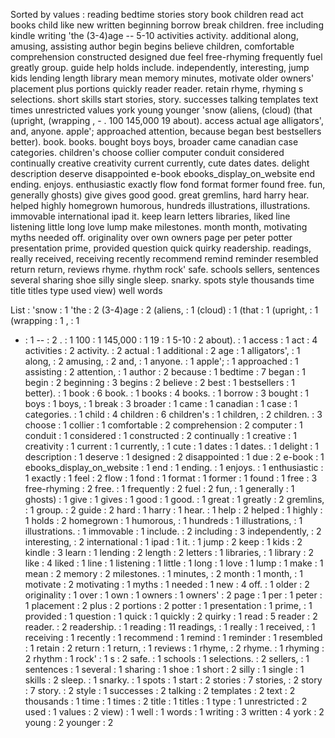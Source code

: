 Sorted by values :
reading bedtime stories story book children read act books child like new written beginning borrow break children. free including kindle writing 'the (3-4)age -- 5-10 activities activity. additional along, amusing, assisting author begin begins believe children, comfortable comprehension constructed designed due feel free-rhyming frequently fuel greatly group. guide help holds include. independently, interesting, jump kids lending length library mean memory minutes, motivate older owners' placement plus portions quickly reader reader. retain rhyme, rhyming s selections. short skills start stories, story. successes talking templates text times unrestricted values york young younger 'snow (aliens, (cloud) (that (upright, (wrapping , - . 100 145,000 19 about). access actual age alligators', and, anyone. apple'; approached attention, because began best bestsellers better). book. books. bought boys boys, broader came canadian case categories. children's choose collier computer conduit considered continually creative creativity current currently, cute dates dates. delight description deserve disappointed e-book ebooks_display_on_website end ending. enjoys. enthusiastic exactly flow fond format former found free. fun, generally ghosts) give gives good good. great gremlins, hard harry hear. helped highly homegrown humorous, hundreds illustrations, illustrations. immovable international ipad it. keep learn letters libraries, liked line listening little long love lump make milestones. month month, motivating myths needed off. originality over own owners page per peter potter presentation prime, provided question quick quirky readership. readings, really received, receiving recently recommend remind reminder resembled return return, reviews rhyme. rhythm rock' safe. schools sellers, sentences several sharing shoe silly single sleep. snarky. spots style thousands time title titles type used view) well words 

List :
'snow : 1
'the : 2
(3-4)age : 2
(aliens, : 1
(cloud) : 1
(that : 1
(upright, : 1
(wrapping : 1
, : 1
- : 1
-- : 2
. : 1
100 : 1
145,000 : 1
19 : 1
5-10 : 2
about). : 1
access : 1
act : 4
activities : 2
activity. : 2
actual : 1
additional : 2
age : 1
alligators', : 1
along, : 2
amusing, : 2
and, : 1
anyone. : 1
apple'; : 1
approached : 1
assisting : 2
attention, : 1
author : 2
because : 1
bedtime : 7
began : 1
begin : 2
beginning : 3
begins : 2
believe : 2
best : 1
bestsellers : 1
better). : 1
book : 6
book. : 1
books : 4
books. : 1
borrow : 3
bought : 1
boys : 1
boys, : 1
break : 3
broader : 1
came : 1
canadian : 1
case : 1
categories. : 1
child : 4
children : 6
children's : 1
children, : 2
children. : 3
choose : 1
collier : 1
comfortable : 2
comprehension : 2
computer : 1
conduit : 1
considered : 1
constructed : 2
continually : 1
creative : 1
creativity : 1
current : 1
currently, : 1
cute : 1
dates : 1
dates. : 1
delight : 1
description : 1
deserve : 1
designed : 2
disappointed : 1
due : 2
e-book : 1
ebooks_display_on_website : 1
end : 1
ending. : 1
enjoys. : 1
enthusiastic : 1
exactly : 1
feel : 2
flow : 1
fond : 1
format : 1
former : 1
found : 1
free : 3
free-rhyming : 2
free. : 1
frequently : 2
fuel : 2
fun, : 1
generally : 1
ghosts) : 1
give : 1
gives : 1
good : 1
good. : 1
great : 1
greatly : 2
gremlins, : 1
group. : 2
guide : 2
hard : 1
harry : 1
hear. : 1
help : 2
helped : 1
highly : 1
holds : 2
homegrown : 1
humorous, : 1
hundreds : 1
illustrations, : 1
illustrations. : 1
immovable : 1
include. : 2
including : 3
independently, : 2
interesting, : 2
international : 1
ipad : 1
it. : 1
jump : 2
keep : 1
kids : 2
kindle : 3
learn : 1
lending : 2
length : 2
letters : 1
libraries, : 1
library : 2
like : 4
liked : 1
line : 1
listening : 1
little : 1
long : 1
love : 1
lump : 1
make : 1
mean : 2
memory : 2
milestones. : 1
minutes, : 2
month : 1
month, : 1
motivate : 2
motivating : 1
myths : 1
needed : 1
new : 4
off. : 1
older : 2
originality : 1
over : 1
own : 1
owners : 1
owners' : 2
page : 1
per : 1
peter : 1
placement : 2
plus : 2
portions : 2
potter : 1
presentation : 1
prime, : 1
provided : 1
question : 1
quick : 1
quickly : 2
quirky : 1
read : 5
reader : 2
reader. : 2
readership. : 1
reading : 11
readings, : 1
really : 1
received, : 1
receiving : 1
recently : 1
recommend : 1
remind : 1
reminder : 1
resembled : 1
retain : 2
return : 1
return, : 1
reviews : 1
rhyme, : 2
rhyme. : 1
rhyming : 2
rhythm : 1
rock' : 1
s : 2
safe. : 1
schools : 1
selections. : 2
sellers, : 1
sentences : 1
several : 1
sharing : 1
shoe : 1
short : 2
silly : 1
single : 1
skills : 2
sleep. : 1
snarky. : 1
spots : 1
start : 2
stories : 7
stories, : 2
story : 7
story. : 2
style : 1
successes : 2
talking : 2
templates : 2
text : 2
thousands : 1
time : 1
times : 2
title : 1
titles : 1
type : 1
unrestricted : 2
used : 1
values : 2
view) : 1
well : 1
words : 1
writing : 3
written : 4
york : 2
young : 2
younger : 2
